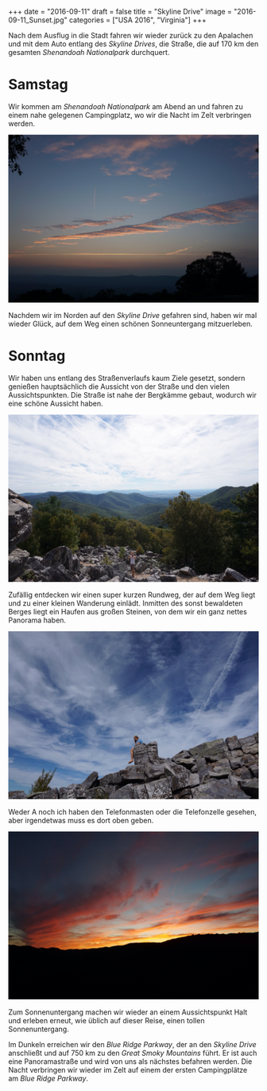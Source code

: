 +++
date = "2016-09-11"
draft = false
title = "Skyline Drive"
image = "2016-09-11_Sunset.jpg"
categories = ["USA 2016", "Virginia"]
+++

Nach dem Ausflug in die Stadt fahren wir
wieder zurück zu den Apalachen und mit
dem Auto entlang des *Skyline Drives*,
die Straße, die auf 170 km den
gesamten *Shenandoah Nationalpark* durchquert. 

# Samstag

Wir kommen am *Shenandoah Nationalpark* 
am Abend an und fahren zu einem 
nahe gelegenen Campingplatz,
wo wir die Nacht im Zelt verbringen werden. 

![Sunset](/images/2016-09-10_Sunset.jpg)

Nachdem wir im Norden auf den 
*Skyline Drive* gefahren sind,
haben wir mal wieder Glück,
auf dem Weg einen schönen Sonneuntergang mitzuerleben. 

# Sonntag

Wir haben uns entlang des Straßenverlaufs
kaum Ziele gesetzt, sondern genießen
hauptsächlich die Aussicht von der Straße
und den vielen Aussichtspunkten. 
Die Straße ist nahe der Bergkämme gebaut,
wodurch wir eine schöne Aussicht haben. 

![Panorama](/images/2016-09-11_Panorama.jpg)

Zufällig entdecken wir einen super kurzen 
Rundweg, der auf dem Weg liegt und zu
einer kleinen Wanderung einlädt. 
Inmitten des sonst bewaldeten Berges
liegt ein Haufen aus großen Steinen,
von dem wir ein ganz nettes Panorama haben. 

![Telephone Rock](/images/2016-09-11_Telephone-Rock.jpg)

Weder A noch ich haben den Telefonmasten
oder die Telefonzelle gesehen, aber 
irgendetwas muss es dort oben geben. 

![Sunset](/images/2016-09-11_Sunset.jpg)

Zum Sonnenuntergang machen wir wieder 
an einem Aussichtspunkt Halt und erleben
erneut, wie üblich auf dieser Reise,
einen tollen Sonnenuntergang. 

Im Dunkeln erreichen wir den 
*Blue Ridge Parkway*, der an den *Skyline
Drive* anschließt und auf 750 km
zu den *Great Smoky Mountains* führt. 
Er ist auch eine Panoramastraße und wird
von uns als nächstes befahren werden. 
Die Nacht verbringen wir wieder im Zelt 
auf einem der ersten Campingplätze am 
*Blue Ridge Parkway*. 